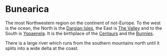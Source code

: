 # Bunearica
The most Northwestern region on the continent of not-Europe. To the west is the ocean, the North is the [Dargian Isles](./dargian_isles.md),
the East is [The Valley](./the_valley.md) and to the South is [Yspaenela](./yspaenela.md).
It is the birthplace of the [Centaurs](../races/centaurs.md) and the [Bunnies](../races/bunnies.md).

There is a large river which runs from the southern mountains north until it splits into a wide delta at the coast.